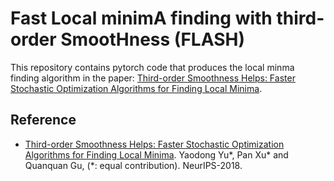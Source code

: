 # Fast Local minimA finding with third-order SmootHness (FLASH)

This repository contains pytorch code that produces the local minma finding algorithm in the paper: [Third-order Smoothness Helps: Faster Stochastic Optimization Algorithms for Finding Local Minima](http://papers.nips.cc/paper/7704-third-order-smoothness-helps-faster-stochastic-optimization-algorithms-for-finding-local-minima.pdf).

## Reference
* [Third-order Smoothness Helps: Faster Stochastic Optimization Algorithms for Finding Local Minima](http://papers.nips.cc/paper/7704-third-order-smoothness-helps-faster-stochastic-optimization-algorithms-for-finding-local-minima.pdf). Yaodong Yu*, Pan Xu* and Quanquan Gu, (*: equal contribution). NeurIPS-2018.
